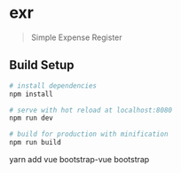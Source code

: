 # exr

> Simple Expense Register

## Build Setup

``` bash
# install dependencies
npm install

# serve with hot reload at localhost:8080
npm run dev

# build for production with minification
npm run build
```

yarn add vue bootstrap-vue bootstrap